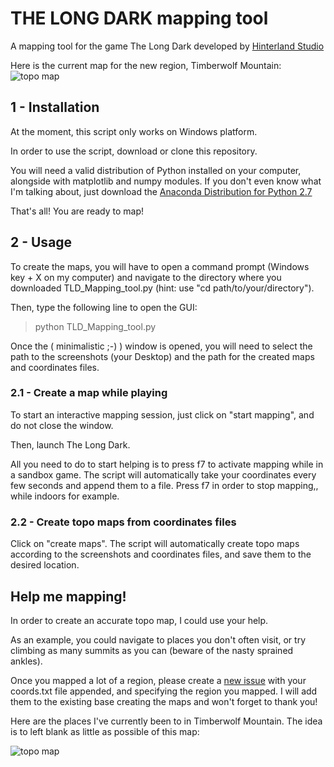 # THE LONG DARK mapping tool
A mapping tool for the game The Long Dark developed by [Hinterland Studio](http://hinterlandgames.com/)

Here is the current map for the new region, Timberwolf Mountain:
![topo map](https://cloud.githubusercontent.com/assets/11873158/11914245/5bbb196c-a67b-11e5-91c9-811cbda68b3d.png "Timberwolf Mountain Topo Map")


## 1 - Installation

At the moment, this script only works on Windows platform.  

In order to use the script, download or clone this repository.  

You will need a valid distribution of Python installed on your computer, alongside with matplotlib and numpy modules. If you don't even know what I'm talking about, just download the [Anaconda Distribution for Python 2.7](https://www.continuum.io/downloads) 

That's all! You are ready to map!

## 2 - Usage

To create the maps, you will have to open a command prompt (Windows key + X on my computer) and navigate to the directory where you downloaded TLD_Mapping_tool.py (hint: use "cd path/to/your/directory").

Then, type the following line to open the GUI:
> python TLD_Mapping_tool.py

Once the ( minimalistic ;-) ) window is opened, you will need to select the path to the screenshots (your Desktop) and the path for the created maps and coordinates files.

### 2.1 - Create a map while playing

To start an interactive mapping session, just click on "start mapping", and do not close the window.

Then, launch The Long Dark.

 All you need to do to start helping is to press f7 to activate mapping while in a sandbox game. The script will automatically take your coordinates every few seconds and append them to a file. Press f7 in order to stop mapping,, while indoors for example.
 
### 2.2 - Create topo maps from coordinates files
 
 Click on "create maps". The script will automatically create topo maps according to the screenshots and coordinates files, and save them to the desired location.
 
 
## Help me mapping!

In order to create an accurate topo map, I could use your help.

As an example, you could navigate to places you don't often visit, or try climbing as many summits as you can (beware of the nasty sprained ankles).

Once you mapped a lot of a region, please create a [new issue](https://github.com/loicNorgeot/THE_LONG_DARK/issues) with your coords.txt file appended, and specifying the region you mapped. I will add them to the existing base creating the maps and won't forget to thank you!

Here are the places I've currently been to in Timberwolf Mountain. The idea is to left blank as little as possible of this map:

![topo map](https://cloud.githubusercontent.com/assets/11873158/11914246/5d3d57a0-a67b-11e5-80b3-11e970d5d4c1.png "Timberwolf Mountain Path Map")
